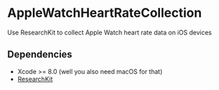 # AppleWatchHeartRateCollection
Use ResearchKit to collect Apple Watch heart rate data on iOS devices

## Dependencies
- Xcode >= 8.0 (well you also need macOS for that)
- [ResearchKit](https://github.com/ResearchKit/ResearchKit)

